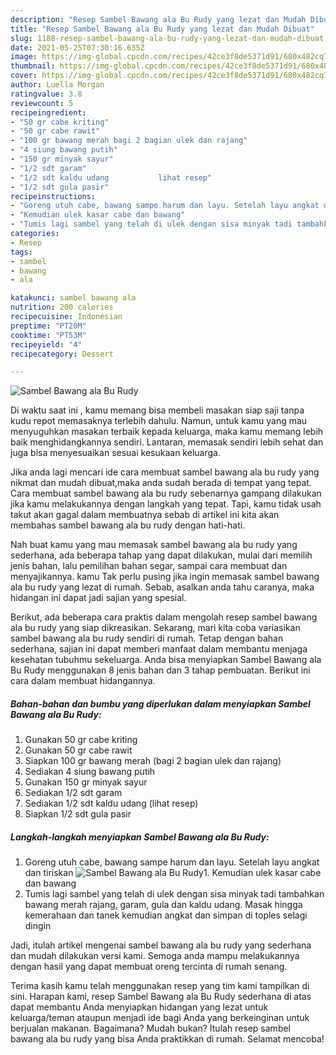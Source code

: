 ```yaml
---
description: "Resep Sambel Bawang ala Bu Rudy yang lezat dan Mudah Dibuat"
title: "Resep Sambel Bawang ala Bu Rudy yang lezat dan Mudah Dibuat"
slug: 1188-resep-sambel-bawang-ala-bu-rudy-yang-lezat-dan-mudah-dibuat
date: 2021-05-25T07:30:16.635Z
image: https://img-global.cpcdn.com/recipes/42ce3f8de5371d91/680x482cq70/sambel-bawang-ala-bu-rudy-foto-resep-utama.jpg
thumbnail: https://img-global.cpcdn.com/recipes/42ce3f8de5371d91/680x482cq70/sambel-bawang-ala-bu-rudy-foto-resep-utama.jpg
cover: https://img-global.cpcdn.com/recipes/42ce3f8de5371d91/680x482cq70/sambel-bawang-ala-bu-rudy-foto-resep-utama.jpg
author: Luella Morgan
ratingvalue: 3.8
reviewcount: 5
recipeingredient:
- "50 gr cabe kriting"
- "50 gr cabe rawit"
- "100 gr bawang merah bagi 2 bagian ulek dan rajang"
- "4 siung bawang putih"
- "150 gr minyak sayur"
- "1/2 sdt garam"
- "1/2 sdt kaldu udang           lihat resep"
- "1/2 sdt gula pasir"
recipeinstructions:
- "Goreng utuh cabe, bawang sampe harum dan layu. Setelah layu angkat dan tiriskan"
- "Kemudian ulek kasar cabe dan bawang"
- "Tumis lagi sambel yang telah di ulek dengan sisa minyak tadi tambahkan bawang merah rajang, garam, gula dan kaldu udang. Masak hingga kemerahaan dan tanek kemudian angkat dan simpan di toples selagi dingin"
categories:
- Resep
tags:
- sambel
- bawang
- ala

katakunci: sambel bawang ala 
nutrition: 200 calories
recipecuisine: Indonesian
preptime: "PT20M"
cooktime: "PT53M"
recipeyield: "4"
recipecategory: Dessert

---
```



![Sambel Bawang ala Bu Rudy](https://img-global.cpcdn.com/recipes/42ce3f8de5371d91/680x482cq70/sambel-bawang-ala-bu-rudy-foto-resep-utama.jpg)

Di waktu  saat ini , kamu memang bisa membeli masakan siap saji tanpa kudu repot memasaknya terlebih dahulu. Namun, untuk kamu yang mau menyuguhkan masakan terbaik kepada keluarga, maka kamu memang lebih baik menghidangkannya sendiri. Lantaran, memasak sendiri lebih sehat dan juga bisa menyesuaikan sesuai kesukaan keluarga.

Jika anda lagi mencari ide cara membuat sambel bawang ala bu rudy yang nikmat dan mudah dibuat,maka anda sudah berada di tempat yang tepat. Cara membuat sambel bawang ala bu rudy  sebenarnya gampang dilakukan jika kamu melakukannya dengan langkah yang tepat. Tapi, kamu tidak usah takut akan gagal dalam membuatnya 
sebab di artikel ini kita akan membahas sambel bawang ala bu rudy dengan hati-hati.  



Nah buat kamu yang mau memasak sambel bawang ala bu rudy yang sederhana, ada beberapa tahap yang dapat dilakukan, mulai dari memilih jenis bahan, lalu pemilihan bahan segar, sampai cara membuat dan menyajikannya. kamu Tak perlu pusing jika ingin memasak sambel bawang ala bu rudy yang lezat di rumah. Sebab, asalkan anda  tahu caranya, maka hidangan ini dapat jadi sajian yang spesial.

Berikut, ada beberapa cara praktis  dalam mengolah resep sambel bawang ala bu rudy yang siap dikreasikan. Sekarang, mari kita coba variasikan sambel bawang ala bu rudy sendiri di rumah. Tetap dengan bahan sederhana, sajian ini dapat memberi manfaat dalam membantu menjaga kesehatan tubuhmu sekeluarga. Anda bisa menyiapkan Sambel Bawang ala Bu Rudy menggunakan 8 jenis bahan dan 3 tahap pembuatan. Berikut ini cara dalam membuat hidangannya.

<!--inarticleads1-->

##### Bahan-bahan dan bumbu yang diperlukan dalam menyiapkan Sambel Bawang ala Bu Rudy:

1. Gunakan 50 gr cabe kriting
1. Gunakan 50 gr cabe rawit
1. Siapkan 100 gr bawang merah (bagi 2 bagian ulek dan rajang)
1. Sediakan 4 siung bawang putih
1. Gunakan 150 gr minyak sayur
1. Sediakan 1/2 sdt garam
1. Sediakan 1/2 sdt kaldu udang           (lihat resep)
1. Siapkan 1/2 sdt gula pasir




<!--inarticleads2-->

##### Langkah-langkah menyiapkan Sambel Bawang ala Bu Rudy:

1. Goreng utuh cabe, bawang sampe harum dan layu. Setelah layu angkat dan tiriskan
<img src="https://img-global.cpcdn.com/steps/99438ce536b8c612/160x128cq70/sambel-bawang-ala-bu-rudy-langkah-memasak-1-foto.jpg" alt="Sambel Bawang ala Bu Rudy">1. Kemudian ulek kasar cabe dan bawang
1. Tumis lagi sambel yang telah di ulek dengan sisa minyak tadi tambahkan bawang merah rajang, garam, gula dan kaldu udang. Masak hingga kemerahaan dan tanek kemudian angkat dan simpan di toples selagi dingin




Jadi, itulah artikel mengenai  sambel bawang ala bu rudy  yang sederhana dan mudah dilakukan versi kami. Semoga anda mampu melakukannya dengan hasil yang dapat membuat oreng tercinta di rumah senang. 

Terima kasih kamu telah menggunakan resep yang tim kami tampilkan di sini. Harapan kami, resep  Sambel Bawang ala Bu Rudy sederhana di atas dapat membantu Anda menyiapkan hidangan yang lezat untuk keluarga/teman ataupun menjadi ide bagi Anda yang berkeinginan untuk berjualan makanan. Bagaimana? Mudah bukan? Itulah resep sambel bawang ala bu rudy yang bisa Anda praktikkan di rumah. Selamat mencoba!

